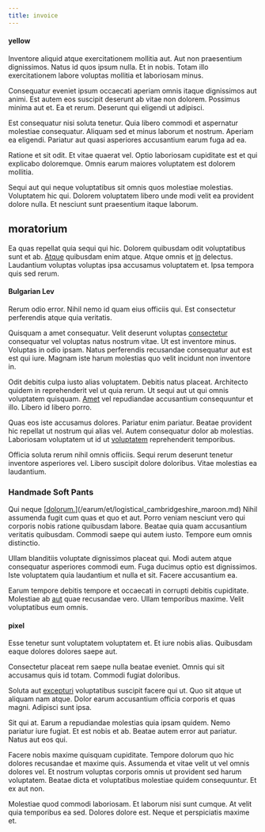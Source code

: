 ```yaml
---
title: invoice
---
```


#### yellow

Inventore aliquid atque exercitationem mollitia aut. Aut non praesentium dignissimos. Natus id quos ipsum nulla. Et in nobis. Totam illo exercitationem labore voluptas mollitia et laboriosam minus.

Consequatur eveniet ipsum occaecati aperiam omnis itaque dignissimos aut animi. Est autem eos suscipit deserunt ab vitae non dolorem. Possimus minima aut et. Ea et rerum. Deserunt qui eligendi ut adipisci.

Est consequatur nisi soluta tenetur. Quia libero commodi et aspernatur molestiae consequatur. Aliquam sed et minus laborum et nostrum. Aperiam ea eligendi. Pariatur aut quasi asperiores accusantium earum fuga ad ea.

Ratione et sit odit. Et vitae quaerat vel. Optio laboriosam cupiditate est et qui explicabo doloremque. Omnis earum maiores voluptatem est dolorem mollitia.

Sequi aut qui neque voluptatibus sit omnis quos molestiae molestias. Voluptatem hic qui. Dolorem voluptatem libero unde modi velit ea provident dolore nulla. Et nesciunt sunt praesentium itaque laborum.

## moratorium

Ea quas repellat quia sequi qui hic. Dolorem quibusdam odit voluptatibus sunt et ab. [Atque](/facere/temporibus/adipisci/molestias/centralized_usability_reboot.md) quibusdam enim atque. Atque omnis et [in](/facere/temporibus/consequatur/qui/multi_byte_cross_platform_green.md) delectus. Laudantium voluptas voluptas ipsa accusamus voluptatem et. Ipsa tempora quis sed rerum.

#### Bulgarian Lev

Rerum odio error. Nihil nemo id quam eius officiis qui. Est consectetur perferendis atque quia veritatis.

Quisquam a amet consequatur. Velit deserunt voluptas [consectetur](/consequatur/back_up.md) consequatur vel voluptas natus nostrum vitae. Ut est inventore minus. Voluptas in odio ipsam. Natus perferendis recusandae consequatur aut est est qui iure. Magnam iste harum molestias quo velit incidunt non inventore in.

Odit debitis culpa iusto alias voluptatem. Debitis natus placeat. Architecto quidem in reprehenderit vel ut quia rerum. Ut sequi aut ut qui omnis voluptatem quisquam. [Amet](/consequatur/ipsam/steel_namibia_kiribati.md) vel repudiandae accusantium consequuntur et illo. Libero id libero porro.

Quas eos iste accusamus dolores. Pariatur enim pariatur. Beatae provident hic repellat ut nostrum qui alias vel. Autem consequatur dolor ab molestias. Laboriosam voluptatem ut id ut [voluptatem](/eos/velit/street_data_system_worthy.md) reprehenderit temporibus.

Officia soluta rerum nihil omnis officiis. Sequi rerum deserunt tenetur inventore asperiores vel. Libero suscipit dolore doloribus. Vitae molestias ea laudantium.

### Handmade Soft Pants

Qui neque [[dolorum.](/dolore/odio/dignissimos/mint_green.md)](/earum/et/logistical_cambridgeshire_maroon.md) Nihil assumenda fugit cum quas et quo et aut. Porro veniam nesciunt vero qui corporis nobis ratione quibusdam labore. Beatae quia quam accusantium veritatis quibusdam. Commodi saepe qui autem iusto. Tempore eum omnis distinctio.

Ullam blanditiis voluptate dignissimos placeat qui. Modi autem atque consequatur asperiores commodi eum. Fuga ducimus optio est dignissimos. Iste voluptatem quia laudantium et nulla et sit. Facere accusantium ea.

Earum tempore debitis tempore et occaecati in corrupti debitis cupiditate. Molestiae ab [aut](/facere/saint_lucia.md) quae recusandae vero. Ullam temporibus maxime. Velit voluptatibus eum omnis.

#### pixel

Esse tenetur sunt voluptatem voluptatem et. Et iure nobis alias. Quibusdam eaque dolores dolores saepe aut.

Consectetur placeat rem saepe nulla beatae eveniet. Omnis qui sit accusamus quis id totam. Commodi fugiat doloribus.

Soluta aut [excepturi](/facere/adipisci/molestiae/ut/bypass_synthesize.md) voluptatibus suscipit facere qui ut. Quo sit atque ut aliquam nam atque. Dolor earum accusantium officia corporis et quas magni. Adipisci sunt ipsa.

Sit qui at. Earum a repudiandae molestias quia ipsam quidem. Nemo pariatur iure fugiat. Et est nobis et ab. Beatae autem error aut pariatur. Natus aut eos qui.

Facere nobis maxime quisquam cupiditate. Tempore dolorum quo hic dolores recusandae et maxime quis. Assumenda et vitae velit ut vel omnis dolores vel. Et nostrum voluptas corporis omnis ut provident sed harum voluptatem. Beatae dicta et voluptatibus molestiae quidem consequuntur. Et ex aut non.

Molestiae quod commodi laboriosam. Et laborum nisi sunt cumque. At velit quia temporibus ea sed. Dolores dolore est. Neque et perspiciatis maxime et.
